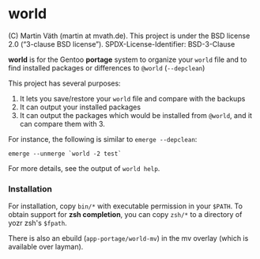 # world

(C) Martin Väth (martin at mvath.de).
This project is under the BSD license 2.0 (“3-clause BSD license”).
SPDX-License-Identifier: BSD-3-Clause

__world__ is for the Gentoo __portage__ system to organize your `world` file
and to find installed packages or differences to `@world` (`--depclean`)

This project has several purposes:

1. It lets you save/restore your `world` file and compare with the backups
2. It can output your installed packages
3. It can output the packages which would be installed from `@world`,
   and it can compare them with 3.

For instance, the following is similar to `emerge --depclean`:
```
emerge --unmerge `world -2 test`
```

For more details, see the output of `world help`.

### Installation

For installation, copy `bin/*` with executable permission in your `$PATH`.
To obtain support for __zsh completion__, you can copy `zsh/*` to a
directory of yozr zsh's `$fpath`.

There is also an ebuild (`app-portage/world-mv`) in the mv overlay
(which is available over layman).
